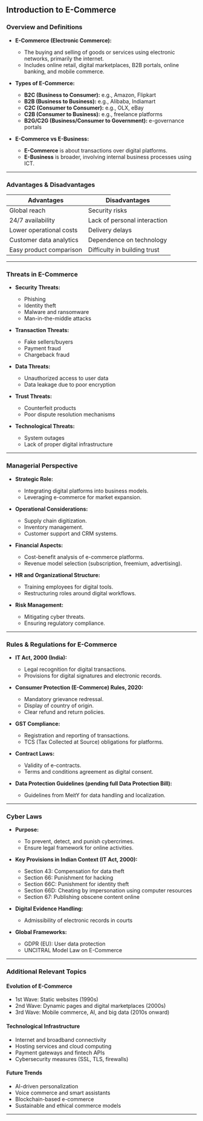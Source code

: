 ## **Introduction to E-Commerce**

### **Overview and Definitions**

* **E-Commerce (Electronic Commerce):**

  * The buying and selling of goods or services using electronic networks, primarily the internet.
  * Includes online retail, digital marketplaces, B2B portals, online banking, and mobile commerce.
* **Types of E-Commerce:**

  * **B2C (Business to Consumer):** e.g., Amazon, Flipkart
  * **B2B (Business to Business):** e.g., Alibaba, Indiamart
  * **C2C (Consumer to Consumer):** e.g., OLX, eBay
  * **C2B (Consumer to Business):** e.g., freelance platforms
  * **B2G/C2G (Business/Consumer to Government):** e-governance portals
* **E-Commerce vs E-Business:**

  * **E-Commerce** is about transactions over digital platforms.
  * **E-Business** is broader, involving internal business processes using ICT.

---

### **Advantages & Disadvantages**

| **Advantages**          | **Disadvantages**            |
| ----------------------- | ---------------------------- |
| Global reach            | Security risks               |
| 24/7 availability       | Lack of personal interaction |
| Lower operational costs | Delivery delays              |
| Customer data analytics | Dependence on technology     |
| Easy product comparison | Difficulty in building trust |

---

### **Threats in E-Commerce**

* **Security Threats:**

  * Phishing
  * Identity theft
  * Malware and ransomware
  * Man-in-the-middle attacks
* **Transaction Threats:**

  * Fake sellers/buyers
  * Payment fraud
  * Chargeback fraud
* **Data Threats:**

  * Unauthorized access to user data
  * Data leakage due to poor encryption
* **Trust Threats:**

  * Counterfeit products
  * Poor dispute resolution mechanisms
* **Technological Threats:**

  * System outages
  * Lack of proper digital infrastructure

---

### **Managerial Perspective**

* **Strategic Role:**

  * Integrating digital platforms into business models.
  * Leveraging e-commerce for market expansion.
* **Operational Considerations:**

  * Supply chain digitization.
  * Inventory management.
  * Customer support and CRM systems.
* **Financial Aspects:**

  * Cost-benefit analysis of e-commerce platforms.
  * Revenue model selection (subscription, freemium, advertising).
* **HR and Organizational Structure:**

  * Training employees for digital tools.
  * Restructuring roles around digital workflows.
* **Risk Management:**

  * Mitigating cyber threats.
  * Ensuring regulatory compliance.

---

### **Rules & Regulations for E-Commerce**

* **IT Act, 2000 (India):**

  * Legal recognition for digital transactions.
  * Provisions for digital signatures and electronic records.
* **Consumer Protection (E-Commerce) Rules, 2020:**

  * Mandatory grievance redressal.
  * Display of country of origin.
  * Clear refund and return policies.
* **GST Compliance:**

  * Registration and reporting of transactions.
  * TCS (Tax Collected at Source) obligations for platforms.
* **Contract Laws:**

  * Validity of e-contracts.
  * Terms and conditions agreement as digital consent.
* **Data Protection Guidelines (pending full Data Protection Bill):**

  * Guidelines from MeitY for data handling and localization.

---

### **Cyber Laws**

* **Purpose:**

  * To prevent, detect, and punish cybercrimes.
  * Ensure legal framework for online activities.
* **Key Provisions in Indian Context (IT Act, 2000):**

  * Section 43: Compensation for data theft
  * Section 66: Punishment for hacking
  * Section 66C: Punishment for identity theft
  * Section 66D: Cheating by impersonation using computer resources
  * Section 67: Publishing obscene content online
* **Digital Evidence Handling:**

  * Admissibility of electronic records in courts
* **Global Frameworks:**

  * GDPR (EU): User data protection
  * UNCITRAL Model Law on E-Commerce

---

### **Additional Relevant Topics**

#### **Evolution of E-Commerce**

* 1st Wave: Static websites (1990s)
* 2nd Wave: Dynamic pages and digital marketplaces (2000s)
* 3rd Wave: Mobile commerce, AI, and big data (2010s onward)

#### **Technological Infrastructure**

* Internet and broadband connectivity
* Hosting services and cloud computing
* Payment gateways and fintech APIs
* Cybersecurity measures (SSL, TLS, firewalls)

#### **Future Trends**

* AI-driven personalization
* Voice commerce and smart assistants
* Blockchain-based e-commerce
* Sustainable and ethical commerce models

---

